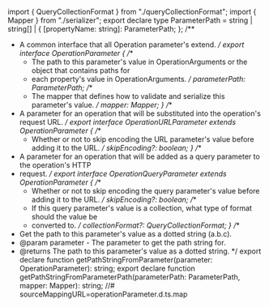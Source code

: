 import { QueryCollectionFormat } from "./queryCollectionFormat";
import { Mapper } from "./serializer";
export declare type ParameterPath = string | string[] | {
    [propertyName: string]: ParameterPath;
};
/**
 * A common interface that all Operation parameter's extend.
 */
export interface OperationParameter {
    /**
     * The path to this parameter's value in OperationArguments or the object that contains paths for
     * each property's value in OperationArguments.
     */
    parameterPath: ParameterPath;
    /**
     * The mapper that defines how to validate and serialize this parameter's value.
     */
    mapper: Mapper;
}
/**
 * A parameter for an operation that will be substituted into the operation's request URL.
 */
export interface OperationURLParameter extends OperationParameter {
    /**
     * Whether or not to skip encoding the URL parameter's value before adding it to the URL.
     */
    skipEncoding?: boolean;
}
/**
 * A parameter for an operation that will be added as a query parameter to the operation's HTTP
 * request.
 */
export interface OperationQueryParameter extends OperationParameter {
    /**
     * Whether or not to skip encoding the query parameter's value before adding it to the URL.
     */
    skipEncoding?: boolean;
    /**
     * If this query parameter's value is a collection, what type of format should the value be
     * converted to.
     */
    collectionFormat?: QueryCollectionFormat;
}
/**
 * Get the path to this parameter's value as a dotted string (a.b.c).
 * @param parameter - The parameter to get the path string for.
 * @returns The path to this parameter's value as a dotted string.
 */
export declare function getPathStringFromParameter(parameter: OperationParameter): string;
export declare function getPathStringFromParameterPath(parameterPath: ParameterPath, mapper: Mapper): string;
//# sourceMappingURL=operationParameter.d.ts.map                                                                                                                                                                                                                                                                                                                                                                                                                                                                                                                                                                                                                                                                                                                                                                                                                                                                                                                                                                                                                                                                                                                                                                                                                                                                                                                                                                                                                                                                         